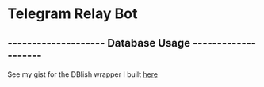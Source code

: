 # Telegram Relay Bot


## -------------------- Database Usage --------------------

See my gist for the DBIish wrapper I built [here](https://gist.github.com/benpitman/7b399aa63193498828c443040cd01050)
